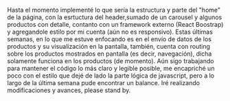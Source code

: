 Hasta el momento implementé lo que sería la estructura y parte del "home" de la página, con la esrtuctura del header,sumado de un carousel y algunos productos con detalle, contanto con un framework externo (React Boostrap) y agregandole estilo por mi cuenta (aún no es responsivo).
Estas últimas semanas, en lo que me estuve enfocando es en el envío de datos de los productos y su visualización en la pantalla, también, cuenta con routing sobre los productos mostrados en pantalla (es decir, navegación), dicha solamente funciona en los productos (de momento).
Aún sigo trabajando para mantener el código lo más claro y legible posible, me encapriché un poco con el estilo que dejé de lado la parte lógica de javascript, pero a lo largo de la última semana pude encontrar un balance.
Iré realizando modificaciones y avances, please stand by.